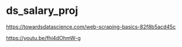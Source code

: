 # ds_salary_proj
 
https://towardsdatascience.com/web-scraping-basics-82f8b5acd45c

https://youtu.be/fhi4dOhmW-g